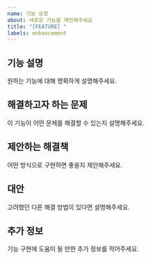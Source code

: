 ```yaml
---
name: 기능 요청
about: 새로운 기능을 제안해주세요
title: "[FEATURE] "
labels: enhancement
---
```


## 기능 설명
원하는 기능에 대해 명확하게 설명해주세요.

## 해결하고자 하는 문제
이 기능이 어떤 문제를 해결할 수 있는지 설명해주세요.

## 제안하는 해결책
어떤 방식으로 구현하면 좋을지 제안해주세요.

## 대안
고려했던 다른 해결 방법이 있다면 설명해주세요.

## 추가 정보
기능 구현에 도움이 될 만한 추가 정보를 적어주세요.